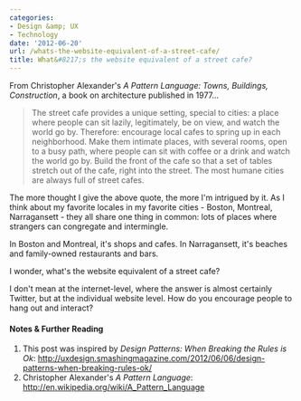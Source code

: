 ```yaml
---
categories:
- Design &amp; UX
- Technology
date: '2012-06-20'
url: /whats-the-website-equivalent-of-a-street-cafe/
title: What&#8217;s the website equivalent of a street cafe?
---
```


From Christopher Alexander's <em>A Pattern Language: Towns, Buildings, Construction</em>, a book on architecture published in 1977...

<blockquote>The street cafe provides a unique setting, special to cities: a place where people can sit lazily, legitimately, be on view, and watch the world go by. Therefore: encourage local cafes to spring up in each neighborhood. Make them intimate places, with several rooms, open to a busy path, where people can sit with coffee or a drink and watch the world go by. Build the front of the cafe so that a set of tables stretch out of the cafe, right into the street. The most humane cities are always full of street cafes.</blockquote>

The more thought I give the above quote, the more I'm intrigued by it. As I think about my favorite locales in my favorite cities - Boston, Montreal, Narragansett - they all share one thing in common: lots of places where strangers can congregate and intermingle.

In Boston and Montreal, it's shops and cafes. In Narragansett, it's beaches and family-owned restaurants and bars.

I wonder, what's the website equivalent of a street cafe?

I don't mean at the internet-level, where the answer is almost certainly Twitter, but at the individual website level. How do you encourage people to hang out and interact?

<h4>Notes & Further Reading</h4>

<ol>
<li>This post was inspired by <em>Design Patterns: When Breaking the Rules is Ok</em>: <a href="http://uxdesign.smashingmagazine.com/2012/06/06/design-patterns-when-breaking-rules-ok/">http://uxdesign.smashingmagazine.com/2012/06/06/design-patterns-when-breaking-rules-ok/</a></li>
<li>Christopher Alexander's <em>A Pattern Language</em>: <a href="http://en.wikipedia.org/wiki/A_Pattern_Language">http://en.wikipedia.org/wiki/A_Pattern_Language</a></li>
</ol>